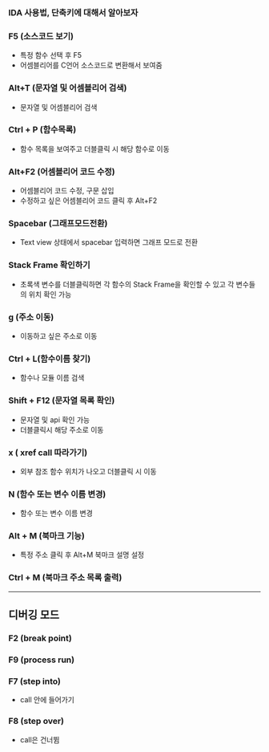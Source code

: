 ### IDA 사용법, 단축키에 대해서 알아보자


### F5 (소스코드 보기)
- 특정 함수 선택 후 F5
- 어셈블리어를 C언어 소스코드로 변환해서 보여줌

### Alt+T (문자열 및 어셈블리어 검색)
- 문자열 및 어셈블리어 검색

### Ctrl + P (함수목록)

- 함수 목록을 보여주고 더블클릭 시 해당 함수로 이동

### Alt+F2 (어셈블리어 코드 수정)

- 어셈블리어 코드 수정, 구문 삽입
- 수정하고 싶은 어셈블리어 코드 클릭 후 Alt+F2

### Spacebar (그래프모드전환)

- Text view 상태에서 spacebar 입력하면 그래프 모드로 전환

### Stack Frame 확인하기
- 초록색 변수를 더블클릭하면 각 함수의 Stack Frame을 확인할 수 있고 각 변수들의 위치 확인 가능

### g (주소 이동)
- 이동하고 싶은 주소로 이동

### Ctrl + L(함수이름 찾기)
- 함수나 모듈 이름 검색


### Shift + F12 (문자열 목록 확인)

- 문자열 및 api 확인 가능
- 더블클릭시 해당 주소로 이동

### x ( xref call 따라가기)
- 외부 참조 함수 위치가 나오고 더블클릭 시 이동


### N (함수 또는 변수 이름 변경)
- 함수 또는 변수 이름 변경

### Alt + M (북마크 기능)
- 특정 주소 클릭 후 Alt+M 북마크 설명 설정

### Ctrl + M (북마크 주소 목록 출력)

----------
## 디버깅 모드

### F2 (break point)

### F9 (process run)

### F7 (step into)
- call 안에 들어가기

### F8 (step over)
- call은 건너뜀




